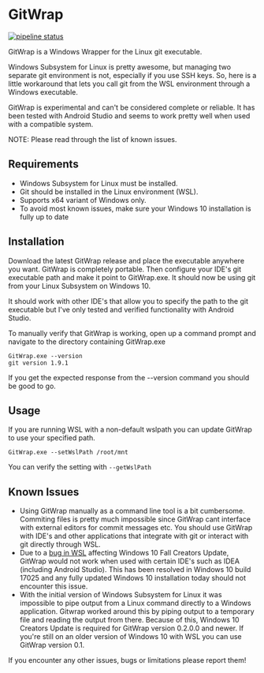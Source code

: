 # GitWrap
[![pipeline status](https://api.travis-ci.org/ardevd/gitwrap.svg?branch=master)](https://travis-ci.org/ardevd/gitwrap)

GitWrap is a Windows Wrapper for the Linux git executable.

Windows Subsystem for Linux is pretty awesome, but managing two separate git environment is not, especially if you use SSH keys. So, here is a little workaround that lets you call git from the WSL environment through a Windows executable.

GitWrap is experimental and can't be considered complete or reliable. It has been tested with Android Studio and seems to work pretty well when used with a compatible system.

NOTE: Please read through the list of known issues.

## Requirements
- Windows Subsystem for Linux must be installed.
- Git should be installed in the Linux environment (WSL).
- Supports x64 variant of Windows only.
- To avoid most known issues, make sure your Windows 10 installation is fully up to date

## Installation
Download the latest GitWrap release and place the executable anywhere you want. GitWrap is completely portable. Then configure your IDE's git executable path and make it point to GitWrap.exe. It should now be using git from your Linux Subsystem on Windows 10.

It should work with other IDE's that allow you to specify the path to the git executable but I've only tested and verified functionality with Android Studio.

To manually verify that GitWrap is working, open up a command prompt and navigate to the directory containing GitWrap.exe

```
GitWrap.exe --version
git version 1.9.1
```

If you get the expected response from the --version command you should be good to go.

## Usage

If you are running WSL with a non-default wslpath you can update GitWrap to use your specified path.

`GitWrap.exe --setWslPath /root/mnt`

You can verify the setting with `--getWslPath`


## Known Issues
- Using GitWrap manually as a command line tool is a bit cumbersome. Commiting files is pretty much impossible since GitWrap cant interface with external editors for commit messages etc. You should use GitWrap with IDE's and other applications that integrate with git or interact with git directly through WSL.
- Due to a [bug in WSL](https://github.com/Microsoft/WSL/issues/2592) affecting Windows 10 Fall Creators Update, GitWrap would not work when used with certain IDE's such as IDEA (including Android Studio). This has been resolved in Windows 10 build 17025 and any fully updated Windows 10 installation today should not encounter this issue.
- With the initial version of Windows Subsystem for Linux it was impossible to pipe output from a Linux command directly to a Windows application. Gitwrap worked around this by piping output to a temporary file and reading the output from there. Because of this, Windows 10 Creators Update is required for GitWrap version 0.2.0.0 and newer. If you're still on an older version of Windows 10 with WSL you can use GitWrap version 0.1.

If you encounter any other issues, bugs or limitations please report them!
